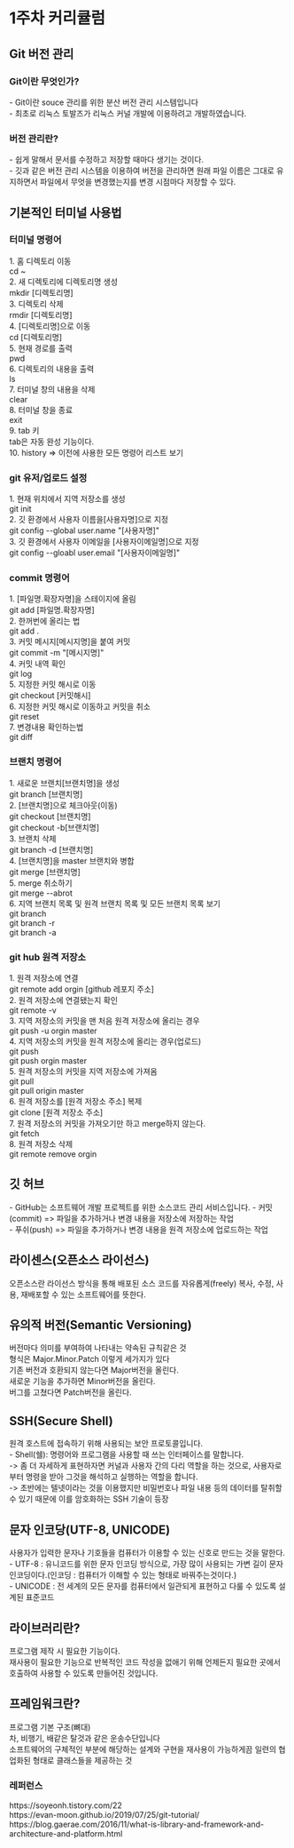 <h1>1주차 커리큘럼</h1>
<h2>Git 버전 관리</h2>
<h3>Git이란 무엇인가?</h3>
- Git이란 souce 관리를 위한 분산 버전 관리 시스템입니다<br>
- 최초로 리눅스 토발즈가 리눅스 커널 개발에 이용하려고 개발하였습니다.<br>
<h3>버전 관리란?</h3>
- 쉽게 말해서 문서를 수정하고 저장할 때마다 생기는 것이다.<br>
- 깃과 같은 버전 관리 시스템을 이용하여 버전을 관리하면 원래 파일 이름은 그대로 유지하면서 파일에서 무엇을 변경했는지를 변경 시점마다 저장할 수 있다.
<h2>기본적인 터미널 사용법</h2>
<h3>터미널 명령어</h3>
1. 홈 디렉토리 이동<br>
cd ~<br>
2. 새 디렉토리에 디렉토리명 생성<br>
mkdir [디렉토리명]<br>
3. 디렉토리 삭제<br>
rmdir [디렉토리명]<br>
4. [디렉토리명]으로 이동<br>
cd [디렉토리명]<br>
5. 현재 경로를 출력<br>
pwd<br>
6. 디렉토리의 내용을 출력<br>
ls<br>
7. 터미널 창의 내용을 삭제<br>
clear<br>
8. 터미널 창을 종료<br>
exit<br>
9. tab 키<br>
tab은 자동 완성 기능이다.<br>
10. history => 이전에 사용한 모든 명령어 리스트 보기<br>
<h3>git 유저/업로드 설정</h3>
1. 현재 위치에서 지역 저장소를 생성<br>
git init<br>
2. 깃 환경에서 사용자 이름을[사용자명]으로 지정<br>
git config --global user.name "[사용자명]"<br>
3. 깃 환경에서 사용자 이메일을 [사용자이메일명]으로 지정<br>
git config --gloabl user.email "[사용자이메일명]"
<h3>commit 명령어</h3>
1. [파일명.확장자명]을 스테이지에 올림<br>
git add [파일명.확장자명]<br>
2. 한꺼번에 올리는 법<br>
git add .<br>
3. 커밋 메시지[메시지명]을 붙여 커밋<br>
git commit -m "[메시지명]"<br>
4. 커밋 내역 확인<br>
git log<br>
5. 지정한 커밋 해시로 이동<br>
git checkout [커밋해시]<br>
6. 지정한 커밋 해시로 이동하고 커밋을 취소<br>
git reset<br>
7. 변경내용 확인하는법<br>
git diff<br>
<h3>브랜치 명령어</h3>
1. 새로운 브랜치[브랜치명]을 생성<br>
git branch [브랜치명]<br>
2. [브랜치명]으로 체크아웃(이동)<br>
git checkout [브랜치명]<br>
git checkout -b[브랜치명]<br>
3. 브랜치 삭제<br>
git branch -d [브랜치명]<br>
4. [브랜치명]을 master 브랜치와 병합<br>
git merge [브랜치명]<br>
5. merge 취소하기<br>
git merge --abrot<br>
6. 지역 브랜치 목록 및 원격 브랜치 목록 및 모든 브랜치 목록 보기<br>
git branch<br>
git branch -r<br>
git branch -a<br>
<h3>git hub 원격 저장소</h3>
1. 원격 저장소에 연결<br>
git remote add orgin [github 레포지 주소]<br>
2. 원격 저장소에 연결됐는지 확인<br>
git remote -v<br>
3. 지역 저장소의 커밋을 맨 처음 원격 저장소에 올리는 경우<br>
git push -u orgin master<br>
4. 지역 저장소의 커밋을 원격 저장소에 올리는 경우(업로드)<br>
git push<br>
git push orgin master<br>
5. 원격 저장소의 커밋을 지역 저장소에 가져옴<br>
git pull<br>
git pull origin master<br>
6. 원격 저장소를 [원격 저장소 주소] 복제<br>
git clone [원격 저장소 주소]<br>
7. 원격 저장소의 커밋을 가져오기만 하고 merge하지 않는다.<br>
git fetch<br>
8. 원격 저장소 삭제<br>
git remote remove orgin
<h2>깃 허브</h2>
- GitHub는 소프트웨어 개발 프로젝트를 위한 소스코드 관리 서비스입니다.
- 커밋(commit) => 파일을 추가하거나 변경 내용을 저장소에 저장하는 작업<br>
- 푸쉬(push) => 파일을 추가하거나 변경 내용을 원격 저장소에 업로드하는 작업
<h2>라이센스(오픈소스 라이선스)</h2>
오픈소스란 라이선스 방식을 통해 배포된 소스 코드를 자유롭게(freely) 복사, 수정, 사용, 재배포할 수 있는 소프트웨어를 뜻한다.
<h2>유의적 버전(Semantic Versioning)</h2>
버전마다 의미를 부여하여 나타내는 약속된 규칙같은 것<br>
형식은 Major.Minor.Patch 이렇게 세가지가 있다<br>
기존 버전과 호환되지 않는다면 Major버전을 올린다.<br>
새로운 기능을 추가하면 Minor버전을 올린다.<br>
버그를 고쳤다면 Patch버전을 올린다.
<h2>SSH(Secure Shell)</h2>
원격 호스트에 접속하기 위해 사용되는 보안 프로토콜입니다.<br>
- Shell(쉘): 명령어와 프로그램을 사용할 때 쓰는 인터페이스를 말합니다.<br>
-> 좀 더 자세하게 표현하자면 커널과 사용자 간의 다리 역할을 하는 것으로, 사용자로부터 명령을 받아 그것을 해석하고 실행하는 역할을 합니다.<br>
-> 초반에는 텔넷이라는 것을 이용했지만 비밀번호나 파일 내용 등의 데이터를 탈취할 수 있기 때문에 이를 암호화하는 SSH 기술이 등장
<h2>문자 인코당(UTF-8, UNICODE)</h2>
사용자가 입력한 문자나 기호들을 컴퓨터가 이용할 수 있는 신호로 만드는 것을 말한다.<br>
- UTF-8 : 유니코드를 위한 문자 인코딩 방식으로, 가장 많이 사용되는 가변 길이 문자 인코딩이다.(인코딩 : 컴퓨터가 이해할 수 있는 형태로 바꿔주는것이다.)<br>
- UNICODE : 전 세계의 모든 문자를 컴퓨터에서 일관되게 표현하고 다룰 수 있도록 설계된 표준코드
<h2>라이브러리란?</h2>
프로그램 제작 시 필요한 기능이다.<br>
재사용이 필요한 기능으로 반복적인 코드 작성을 없애기 위해 언제든지 필요한 곳에서 호출하여 사용할 수 있도록 만들어진 것입니다.
<h2>프레임워크란?</h2>
프로그램 기본 구조(뼈대)<br>
차, 비행기, 배같은 탈것과 같은 운송수단입니다<br>
소프트웨어의 구체적인 부분에 해당하는 설계와 구현을 재사용이 가능하게끔 일련의 협업화된 형태로 클래스들을 제공하는 것
<h3>레퍼런스</h3>
https://soyeonh.tistory.com/22<br>
https://evan-moon.github.io/2019/07/25/git-tutorial/<br>
https://blog.gaerae.com/2016/11/what-is-library-and-framework-and-architecture-and-platform.html<br>